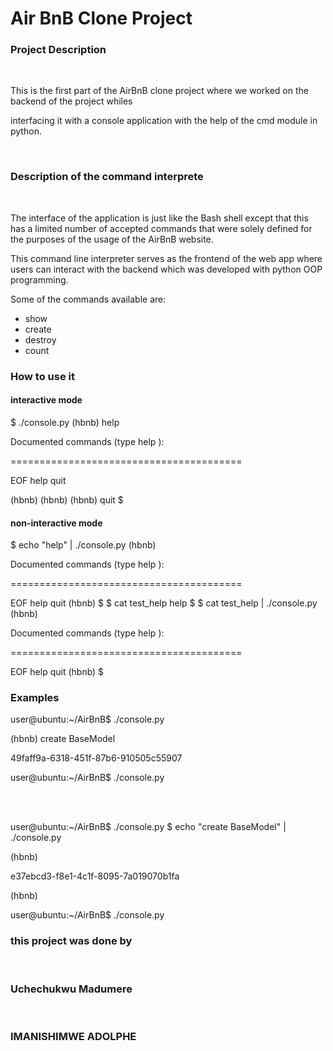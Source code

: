 <h1>Air BnB Clone Project</h1>

<h3>Project Description</h3>
<br>
<p>This is the first part of the AirBnB clone project where we worked on the backend of the project whiles</p>
<p>interfacing it with a console application with the help of the cmd module in python.</p>
<br>
<h3>Description of the command interprete</h3>
<br>
<p>The interface of the application is just like the Bash shell except that this has a limited number of accepted commands that were solely defined for the purposes of the usage of the AirBnB website.</p>
<p>This command line interpreter serves as the frontend of the web app where users can interact with the backend which was developed with python OOP programming.</p>
<p>Some of the commands available are:</p>
<ul>
<li>show</li>
<li>create</li>
<li>destroy</li>
<li>count</li>
</ul>

<h3>How to use it</h3>
<h4> <strong>interactive mode</strong></h4>
<div>
$ ./console.py
(hbnb) help

<p>Documented commands (type help <topic>):</p>
</p>========================================</p>
EOF  help  quit

(hbnb) 
(hbnb) 
(hbnb) quit
$
</div>
<h4><strong>non-interactive mode</strong></h4>
<div>
$ echo "help" | ./console.py
(hbnb)

<p>Documented commands (type help <topic>):</p>
<p>========================================</p>
EOF  help  quit
(hbnb) 
$
$ cat test_help
help
$
$ cat test_help | ./console.py
(hbnb)

<p>Documented commands (type help <topic>):</p>
<p>========================================</p>
EOF  help  quit
(hbnb) 
$
</h4>
<h3>Examples</h3>
<div>

<p>user@ubuntu:~/AirBnB$ ./console.py</p>
<p>(hbnb) create BaseModel</P>
<p>49faff9a-6318-451f-87b6-910505c55907</P>
<p>user@ubuntu:~/AirBnB$ ./console.py</p>

</div>
<br>
<br>
<div>
<p>user@ubuntu:~/AirBnB$ ./console.py $ echo "create BaseModel" | ./console.py</p>
<p>(hbnb)</p>
<p>e37ebcd3-f8e1-4c1f-8095-7a019070b1fa<p>
<p>(hbnb)</p>
<p>user@ubuntu:~/AirBnB$ ./console.py<p>
</div>
<h3>this project was done by</h3><br>
<h3>Uchechukwu Madumere</h3><br>
<h3>IMANISHIMWE ADOLPHE</h3>

